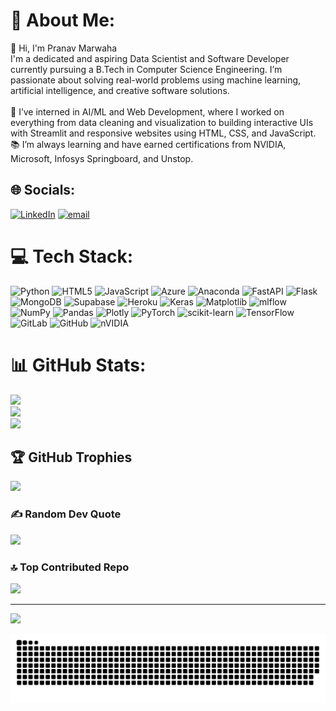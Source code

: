 # 💫 About Me:
👋 Hi, I'm Pranav Marwaha<br>I'm a dedicated and aspiring Data Scientist and Software Developer currently pursuing a B.Tech in Computer Science Engineering. I’m passionate about solving real-world problems using machine learning, artificial intelligence, and creative software solutions.<br><br>🔬 I’ve interned in AI/ML and Web Development, where I worked on everything from data cleaning and visualization to building interactive UIs with Streamlit and responsive websites using HTML, CSS, and JavaScript.<br>📚 I’m always learning and have earned certifications from NVIDIA, Microsoft, Infosys Springboard, and Unstop.


## 🌐 Socials:
[![LinkedIn](https://img.shields.io/badge/LinkedIn-%230077B5.svg?logo=linkedin&logoColor=white)](https://www.linkedin.com/in/pranav-marwaha73/) [![email](https://img.shields.io/badge/Email-D14836?logo=gmail&logoColor=white)](mailto:pranavmarwaha73@gmail.com) 

# 💻 Tech Stack:
![Python](https://img.shields.io/badge/python-3670A0?style=for-the-badge&logo=python&logoColor=ffdd54) ![HTML5](https://img.shields.io/badge/html5-%23E34F26.svg?style=for-the-badge&logo=html5&logoColor=white) ![JavaScript](https://img.shields.io/badge/javascript-%23323330.svg?style=for-the-badge&logo=javascript&logoColor=%23F7DF1E) ![Azure](https://img.shields.io/badge/azure-%230072C6.svg?style=for-the-badge&logo=microsoftazure&logoColor=white) ![Anaconda](https://img.shields.io/badge/Anaconda-%2344A833.svg?style=for-the-badge&logo=anaconda&logoColor=white) ![FastAPI](https://img.shields.io/badge/FastAPI-005571?style=for-the-badge&logo=fastapi) ![Flask](https://img.shields.io/badge/flask-%23000.svg?style=for-the-badge&logo=flask&logoColor=white) ![MongoDB](https://img.shields.io/badge/MongoDB-%234ea94b.svg?style=for-the-badge&logo=mongodb&logoColor=white) ![Supabase](https://img.shields.io/badge/Supabase-3ECF8E?style=for-the-badge&logo=supabase&logoColor=white) ![Heroku](https://img.shields.io/badge/heroku-%23430098.svg?style=for-the-badge&logo=heroku&logoColor=white) ![Keras](https://img.shields.io/badge/Keras-%23D00000.svg?style=for-the-badge&logo=Keras&logoColor=white) ![Matplotlib](https://img.shields.io/badge/Matplotlib-%23ffffff.svg?style=for-the-badge&logo=Matplotlib&logoColor=black) ![mlflow](https://img.shields.io/badge/mlflow-%23d9ead3.svg?style=for-the-badge&logo=numpy&logoColor=blue) ![NumPy](https://img.shields.io/badge/numpy-%23013243.svg?style=for-the-badge&logo=numpy&logoColor=white) ![Pandas](https://img.shields.io/badge/pandas-%23150458.svg?style=for-the-badge&logo=pandas&logoColor=white) ![Plotly](https://img.shields.io/badge/Plotly-%233F4F75.svg?style=for-the-badge&logo=plotly&logoColor=white) ![PyTorch](https://img.shields.io/badge/PyTorch-%23EE4C2C.svg?style=for-the-badge&logo=PyTorch&logoColor=white) ![scikit-learn](https://img.shields.io/badge/scikit--learn-%23F7931E.svg?style=for-the-badge&logo=scikit-learn&logoColor=white) ![TensorFlow](https://img.shields.io/badge/TensorFlow-%23FF6F00.svg?style=for-the-badge&logo=TensorFlow&logoColor=white) ![GitLab](https://img.shields.io/badge/gitlab-%23181717.svg?style=for-the-badge&logo=gitlab&logoColor=white) ![GitHub](https://img.shields.io/badge/github-%23121011.svg?style=for-the-badge&logo=github&logoColor=white) ![nVIDIA](https://img.shields.io/badge/nVIDIA-%2376B900.svg?style=for-the-badge&logo=nVIDIA&logoColor=white)
# 📊 GitHub Stats:
![](https://github-readme-stats.vercel.app/api?username=Pranav-Marwaha-73&theme=highcontrast&hide_border=false&include_all_commits=false&count_private=false)<br/>
![](https://nirzak-streak-stats.vercel.app/?user=Pranav-Marwaha-73&theme=highcontrast&hide_border=false)<br/>
![](https://github-readme-stats.vercel.app/api/top-langs/?username=Pranav-Marwaha-73&theme=highcontrast&hide_border=false&include_all_commits=false&count_private=false&layout=compact)

## 🏆 GitHub Trophies
 ![](https://github-profile-trophy.vercel.app/?username=Pranav-Marwaha-73&theme=radical&no-frame=false&no-bg=true&margin-w=4)

### ✍️ Random Dev Quote
![](https://quotes-github-readme.vercel.app/api?type=horizontal&theme=radical)

### 🔝 Top Contributed Repo
![](https://github-contributor-stats.vercel.app/api?username=Pranav-Marwaha-73&limit=5&theme=dark&combine_all_yearly_contributions=true)

---
[![](https://visitcount.itsvg.in/api?id=Pranav-Marwaha-73&icon=0&color=0)](https://visitcount.itsvg.in)

<!-- Proudly created with GPRM ( https://gprm.itsvg.in ) -->
<picture>
  <source media="(prefers-color-scheme: dark)" srcset="https://github.com/Pranav-Marwaha-73/Pranav-Marwaha-73/blob/output/github-snake-dark.svg" />
  <source media="(prefers-color-scheme: light)" srcset="https://github.com/Pranav-Marwaha-73/Pranav-Marwaha-73/blob/output/github-snake.svg" />
  <img alt="github-snake" src="https://github.com/Pranav-Marwaha-73/Pranav-Marwaha-73/blob/output/github-snake.svg" />
</picture>
